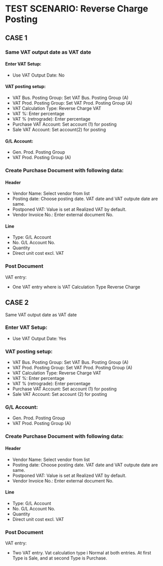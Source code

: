 # TEST SCENARIO: Reverse Charge Posting

## CASE 1 

### Same VAT output date as VAT date

#### Enter VAT Setup:

-	Use VAT Output Date: No

#### VAT posting setup:

-	VAT Bus. Posting Group: Set VAT Bus. Posting Group (A)
-	VAT Prod. Posting Group: Set VAT Prod. Posting Group (A)
-	VAT Calculation Type: Reverse Charge VAT
-	VAT %: Enter percentage
-	VAT % (retrograde): Enter percentage
-	Purchase VAT Account: Set account (1) for posting
-	Sale VAT Account: Set account(2) for posting

#### G/L Account:

-	Gen. Prod. Posting Group
-	VAT Prod. Posting Group (A)

### Create Purchase Document with following data:

#### Header

-	Vendor Name: Select vendor from list
-	Posting date: Choose posting date. VAT date and VAT outpute date are same.
-	Postponed VAT: Value is set at Realized VAT by default.
-	Vendor Invoice No.: Enter external document No.

#### Line

-	Type: G/L Account
-	No. G/L Account No.
-	Quantity
-	Direct unit cost excl. VAT

### Post Document

VAT entry:

-	One VAT entry where is VAT Calculation Type Reverse Charge

## CASE 2 

Same VAT output date as VAT date

### Enter VAT Setup:

-	Use VAT Output Date: Yes

### VAT posting setup:

-	VAT Bus. Posting Group: Set VAT Bus. Posting Group (A)
-	VAT Prod. Posting Group: Set VAT Prod. Posting Group (A)
-	VAT Calculation Type: Reverse Charge VAT
-	VAT %: Enter percentage
-	VAT % (retrograde): Enter percentage
-	Purchase VAT Account: Set account (1) for posting
-	Sale VAT Account: Set account (2) for posting

### G/L Account:

-	Gen. Prod. Posting Group
-	VAT Prod. Posting Group (A)

### Create Purchase Document with following data:

#### Header

-	Vendor Name: Select vendor from list
-	Posting date: Choose posting date. VAT date and VAT outpute date are same.
-	Postponed VAT: Value is set at Realized VAT by default.
-	Vendor Invoice No.: Enter external document No.

#### Line

-	Type: G/L Account
-	No. G/L Account No.
-	Quantity
-	Direct unit cost excl. VAT

### Post Document

VAT entry:

-	Two VAT entry. Vat calculation type i Normal at both entries. At first Type is Sale, and at second Type is Purchase.
